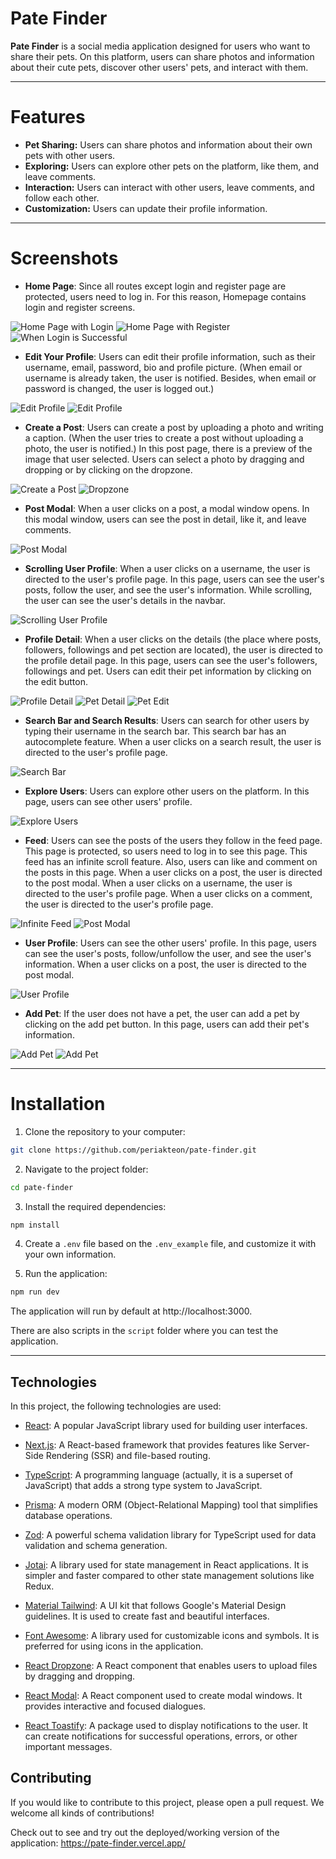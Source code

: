# Pate Finder

**Pate Finder** is a social media application designed for users who want to share their pets. On this platform, users can share photos and information about their cute pets, discover other users' pets, and interact with them.

***

# Features

- **Pet Sharing:** Users can share photos and information about their own pets with other users.
- **Exploring:** Users can explore other pets on the platform, like them, and leave comments.
- **Interaction:** Users can interact with other users, leave comments, and follow each other.
- **Customization:** Users can update their profile information.

***

# Screenshots

- **Home Page**: Since all routes except login and register page are protected, users need to log in. For this reason, Homepage contains login and register screens.

![Home Page with Login](https://raw.githubusercontent.com/periakteon/pate-finder/main/showcase/index%3Alogin.png)
![Home Page with Register](https://raw.githubusercontent.com/periakteon/pate-finder/main/showcase/index%3Aregister.png)
![When Login is Successful](https://raw.githubusercontent.com/periakteon/pate-finder/main/showcase/login%20success.png)

- **Edit Your Profile**: Users can edit their profile information, such as their username, email, password, bio and profile picture. (When email or username is already taken, the user is notified. Besides, when email or password is changed, the user is logged out.)

![Edit Profile](https://raw.githubusercontent.com/periakteon/pate-finder/main/showcase/editprofile.png)
![Edit Profile](https://raw.githubusercontent.com/periakteon/pate-finder/main/showcase/profile%20edit.png)

- **Create a Post**: Users can create a post by uploading a photo and writing a caption. (When the user tries to create a post without uploading a photo, the user is notified.) In this post page, there is a preview of the image that user selected. Users can select a photo by dragging and dropping or by clicking on the dropzone.

![Create a Post](https://raw.githubusercontent.com/periakteon/pate-finder/main/showcase/create-new-post.png)
![Dropzone](https://raw.githubusercontent.com/periakteon/pate-finder/main/showcase/dropzone-post.png)

- **Post Modal**: When a user clicks on a post, a modal window opens. In this modal window, users can see the post in detail, like it, and leave comments.

![Post Modal](https://raw.githubusercontent.com/periakteon/pate-finder/main/showcase/post%20modal.png)

- **Scrolling User Profile**: When a user clicks on a username, the user is directed to the user's profile page. In this page, users can see the user's posts, follow the user, and see the user's information. While scrolling, the user can see the user's details in the navbar.

![Scrolling User Profile](https://raw.githubusercontent.com/periakteon/pate-finder/main/showcase/profile-while-scrolling.png)

- **Profile Detail**: When a user clicks on the details (the place where posts, followers, followings and pet section are located), the user is directed to the profile detail page. In this page, users can see the user's followers, followings and pet. Users can edit their pet information by clicking on the edit button.

![Profile Detail](https://raw.githubusercontent.com/periakteon/pate-finder/main/showcase/user-detail.png)
![Pet Detail](https://raw.githubusercontent.com/periakteon/pate-finder/main/showcase/pet-detail.png)
![Pet Edit](https://raw.githubusercontent.com/periakteon/pate-finder/main/showcase/pet-detail-edit.png)

- **Search Bar and Search Results**: Users can search for other users by typing their username in the search bar. This search bar has an autocomplete feature. When a user clicks on a search result, the user is directed to the user's profile page.

![Search Bar](https://raw.githubusercontent.com/periakteon/pate-finder/main/showcase/auto-complete-search.png)

- **Explore Users**: Users can explore other users on the platform. In this page, users can see other users' profile.

![Explore Users](https://raw.githubusercontent.com/periakteon/pate-finder/main/showcase/explore-users.png)

- **Feed**: Users can see the posts of the users they follow in the feed page. This page is protected, so users need to log in to see this page. This feed has an infinite scroll feature. Also, users can like and comment on the posts in this page. When a user clicks on a post, the user is directed to the post modal. When a user clicks on a username, the user is directed to the user's profile page. When a user clicks on a comment, the user is directed to the user's profile page. 

![Infinite Feed](https://raw.githubusercontent.com/periakteon/pate-finder/main/showcase/infinite-feed.png)
![Post Modal](https://raw.githubusercontent.com/periakteon/pate-finder/main/showcase/feed-post-detail.png)

- **User Profile**: Users can see the other users' profile. In this page, users can see the user's posts, follow/unfollow the user, and see the user's information. When a user clicks on a post, the user is directed to the post modal.

![User Profile](https://raw.githubusercontent.com/periakteon/pate-finder/main/showcase/users-profile.png)

- **Add Pet**: If the user does not have a pet, the user can add a pet by clicking on the add pet button. In this page, users can add their pet's information.

![Add Pet](https://raw.githubusercontent.com/periakteon/pate-finder/main/showcase/add-pet-in-profile.png)
![Add Pet](https://raw.githubusercontent.com/periakteon/pate-finder/main/showcase/add-pet.png)

***
# Installation

1. Clone the repository to your computer:

```bash
git clone https://github.com/periakteon/pate-finder.git
```

2. Navigate to the project folder:

```bash
cd pate-finder
```

3. Install the required dependencies:

```bash
npm install
```

4. Create a ```.env``` file based on the ```.env_example``` file, and customize it with your own information.

5. Run the application:

```bash
npm run dev
```

The application will run by default at http://localhost:3000.

There are also scripts in the ```script``` folder where you can test the application.

***

## Technologies

In this project, the following technologies are used:

- [React](https://react.dev): A popular JavaScript library used for building user interfaces.

- [Next.js](https://nextjs.org): A React-based framework that provides features like Server-Side Rendering (SSR) and file-based routing.

- [TypeScript](https://www.typescriptlang.org): A programming language (actually, it is a superset of JavaScript) that adds a strong type system to JavaScript.

- [Prisma](https://www.prisma.io): A modern ORM (Object-Relational Mapping) tool that simplifies database operations.

- [Zod](https://zod.dev): A powerful schema validation library for TypeScript used for data validation and schema generation.

- [Jotai](https://jotai.org): A library used for state management in React applications. It is simpler and faster compared to other state management solutions like Redux.

- [Material Tailwind](https://material-tailwind.com): A UI kit that follows Google's Material Design guidelines. It is used to create fast and beautiful interfaces.

- [Font Awesome](https://fontawesome.com): A library used for customizable icons and symbols. It is preferred for using icons in the application.

- [React Dropzone](https://react-dropzone.js.org): A React component that enables users to upload files by dragging and dropping.

- [React Modal](https://reactcommunity.org/react-modal): A React component used to create modal windows. It provides interactive and focused dialogues.

- [React Toastify](https://fkhadra.github.io/react-toastify): A package used to display notifications to the user. It can create notifications for successful operations, errors, or other important messages.

## Contributing

If you would like to contribute to this project, please open a pull request. We welcome all kinds of contributions!


Check out to see and try out the deployed/working version of the application: https://pate-finder.vercel.app/

